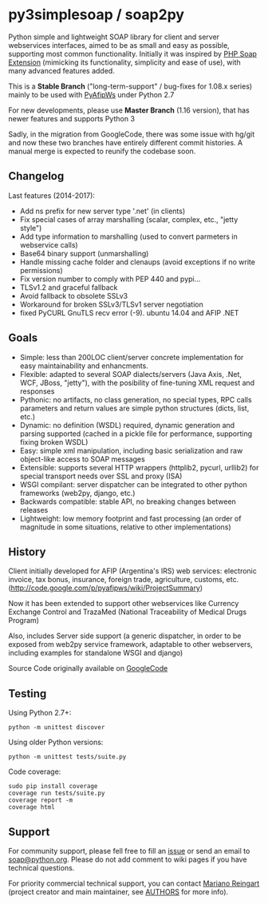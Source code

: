 py3simplesoap / soap2py
======================

Python simple and lightweight SOAP library for client and server webservices interfaces, aimed to be as small and easy as possible, supporting most common functionality.
Initially it was inspired by [PHP Soap Extension](http://php.net/manual/en/book.soap.php) (mimicking its functionality, simplicity and ease of use), with many advanced features added.

This is a **Stable Branch** ("long-term-support" / bug-fixes for 1.08.x series)
mainly to be used with [PyAfipWs](https://github.com/reingart/pyafipws) under
Python 2.7

For new developments, please use **Master Branch** (1.16 version), that has
newer features and supports Python 3

Sadly, in the migration from GoogleCode, there was some issue with hg/git and
now these two branches have entirely different commit histories.
A manual merge is expected to reunify the codebase soon.

Changelog
---------

Last features (2014-2017):

 * Add ns prefix for new server type '.net' (in clients)
 * Fix special cases of array marshalling (scalar, complex, etc., "jetty style")
 * Add type information to marshalling (used to convert parmeters in webservice calls)
 * Base64 binary support (unmarshalling)
 * Handle missing cache folder and clenaups (avoid exceptions if no write permissions)
 * Fix version number to comply with PEP 440 and pypi...
 * TLSv1.2 and graceful fallback
 * Avoid fallback to obsolete SSLv3
 * Workaround for broken SSLv3/TLSv1 server negotiation
 * fixed PyCURL GnuTLS recv error (-9). ubuntu 14.04 and AFIP .NET

Goals
-----

 * Simple: less than 200LOC client/server concrete implementation for easy maintainability and enhancments.
 * Flexible: adapted to several SOAP dialects/servers (Java Axis, .Net, WCF, JBoss, "jetty"), with the posibility of fine-tuning XML request and responses
 * Pythonic: no artifacts, no class generation, no special types, RPC calls parameters and return values are simple python structures (dicts, list, etc.)
 * Dynamic: no definition (WSDL) required, dynamic generation and parsing supported (cached in a pickle file for performance, supporting fixing broken WSDL)
 * Easy: simple xml manipulation, including basic serialization and raw object-like access to SOAP messages
 * Extensible: supports several HTTP wrappers (httplib2, pycurl, urllib2) for special transport needs over SSL and proxy (ISA)
 * WSGI compilant: server dispatcher can be integrated to other python frameworks (web2py, django, etc.)
 * Backwards compatible: stable API, no breaking changes between releases
 * Lightweight: low memory footprint and fast processing (an order of magnitude in some situations, relative to other implementations)

History
-------

Client initially developed for AFIP (Argentina's IRS) web services: electronic invoice, tax bonus, insurance, foreign trade, agriculture, customs, etc. (http://code.google.com/p/pyafipws/wiki/ProjectSummary)

Now it has been extended to support other webservices like Currency Exchange Control and TrazaMed (National Traceability of Medical Drugs Program)

Also, includes Server side support (a generic dispatcher, in order to be exposed from web2py service framework, adaptable to other webservers, including examples for standalone WSGI and django)

Source Code originally available on [GoogleCode](https://code.google.com/p/py3simplesoap)


Testing
-------

Using Python 2.7+:

    python -m unittest discover

Using older Python versions:

    python -m unittest tests/suite.py

Code coverage:

    sudo pip install coverage
    coverage run tests/suite.py
    coverage report -m
    coverage html


Support
-------

For community support, please fell free to fill an [issue](https://github.com/py3simplesoap/py3simplesoap/issues/new) or send an email to [soap@python.org](https://mail.python.org/mailman/listinfo/soap).
Please do not add comment to wiki pages if you have technical questions.

For priority commercial technical support, you can contact [Mariano Reingart](mailto:reingart@gmail.com) (project creator and main maintainer, see [AUTHORS](AUTHORS.md) for more info).
